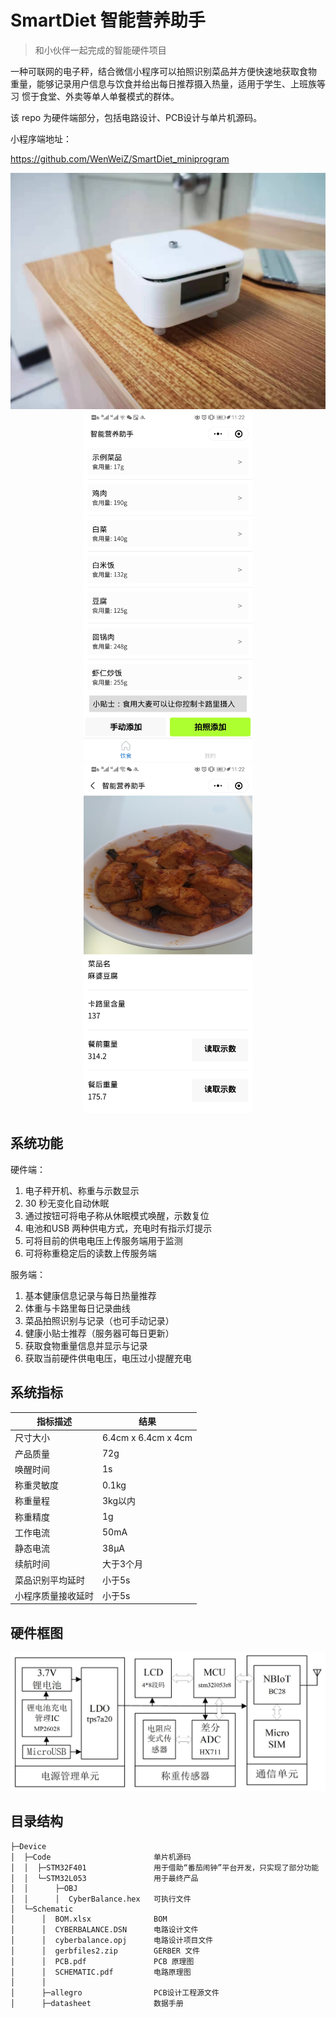 # SmartDiet 智能营养助手

> 和小伙伴一起完成的智能硬件项目

一种可联网的电子秤，结合微信小程序可以拍照识别菜品并方便快速地获取食物
重量，能够记录用户信息与饮食并给出每日推荐摄入热量，适用于学生、上班族等习
惯于食堂、外卖等单人单餐模式的群体。

该 repo 为硬件端部分，包括电路设计、PCB设计与单片机源码。

小程序端地址：

https://github.com/WenWeiZ/SmartDiet_miniprogram

<img src="Docs/Images/front.jpg" alt="front" style="zoom: 50%;" />

<center class="half"><img src="Docs/Images/miniprogram1.jpg" alt="miniprogram1" width="270" height="560" /><img src="Docs/Images/miniprogram2.jpg" alt="miniprogram2" width="270" height="560" /></center>

## 系统功能

硬件端：

1. 电子秤开机、称重与示数显示
2. 30 秒无变化自动休眠
3. 通过按钮可将电子称从休眠模式唤醒，示数复位
4. 电池和USB 两种供电方式，充电时有指示灯提示
5. 可将目前的供电电压上传服务端用于监测
6. 可将称重稳定后的读数上传服务端

服务端：

1. 基本健康信息记录与每日热量推荐
2. 体重与卡路里每日记录曲线
3. 菜品拍照识别与记录（也可手动记录）
4. 健康小贴士推荐（服务器可每日更新）
5. 获取食物重量信息并显示与记录
6. 获取当前硬件供电电压，电压过小提醒充电

## 系统指标

| 指标描述           | 结果                |
| ------------------ | ------------------- |
| 尺寸大小           | 6.4cm x 6.4cm x 4cm |
| 产品质量           | 72g                 |
| 唤醒时间           | 1s                  |
| 称重灵敏度         | 0.1kg               |
| 称重量程           | 3kg以内             |
| 称重精度           | 1g                  |
| 工作电流           | 50mA                |
| 静态电流           | 38μA                |
| 续航时间           | 大于3个月           |
| 菜品识别平均延时   | 小于5s              |
| 小程序质量接收延时 | 小于5s              |

## 硬件框图

![hardware_diagram](Docs/Images/hardware_diagram.jpg)

## 目录结构

```
├─Device
│  ├─Code						单片机源码
│  │  ├─STM32F401				用于借助“番茄闹钟”平台开发，只实现了部分功能
│  │  └─STM32L053				用于最终产品
│  │      ├─OBJ				
│  │      │  CyberBalance.hex	可执行文件
│  └─Schematic
│      │  BOM.xlsx				BOM
│      │  CYBERBALANCE.DSN		电路设计文件
│      │  cyberbalance.opj		电路设计项目文件
│      │  gerbfiles2.zip		GERBER 文件
│      │  PCB.pdf				PCB 原理图
│      │  SCHEMATIC.pdf			电路原理图
│      │
│      ├─allegro				PCB设计工程源文件
│      ├─datasheet				数据手册
```

